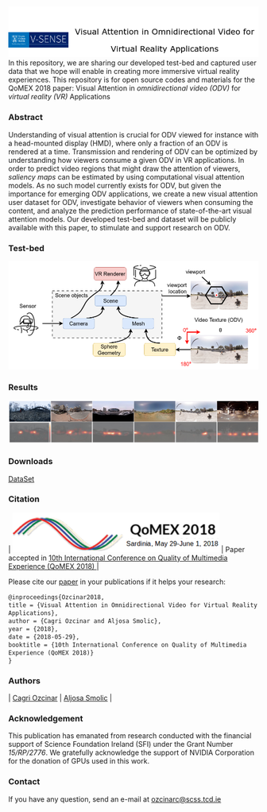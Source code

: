 ![logo](img/LogoPage.png)
In this repository, we are sharing our developed test-bed and captured user data that we hope will enable in creating more immersive virtual reality experiences. This repository is for open source codes and materials for the QoMEX 2018 paper: Visual Attention in *omnidirectional video (ODV)* for *virtual reality (VR)* Applications

### Abstract
Understanding of visual attention is crucial for ODV viewed for instance with a head-mounted display (HMD), where only a fraction of an ODV is rendered at a time. Transmission and rendering of ODV can be optimized by understanding how viewers consume a given ODV in VR applications. In order to predict video regions that might draw the attention of viewers, *saliency maps* can be estimated by using computational visual attention models. As no such model currently exists for ODV, but given the importance for emerging ODV applications, we create a new visual attention user dataset for ODV, investigate behavior of viewers when consuming the content, and analyze the prediction performance of state-of-the-art visual attention models. Our developed test-bed and dataset will be publicly available with this paper, to stimulate and support research on ODV.

### Test-bed

![testbed](img/testbed.png)

### Results
![result](img/result.png)

### Downloads
[DataSet](https://github.com/cozcinar/omniAttention/blob/master/dataset.tar.gz)

### Citation

| ![qomex logo](img/qomexLogo.png) | Paper accepted in [10th International Conference on Quality of Multimedia Experience (QoMEX 2018) ](https://www.qomex2018.org/) |

Please cite our [paper](https://github.com/cozcinar/omniAttention/blob/master/OmniAttention2018.pdf) in your publications if it helps your research:
````
@inproceedings{Ozcinar2018,
title = {Visual Attention in Omnidirectional Video for Virtual Reality Applications},
author = {Cagri Ozcinar and Aljosa Smolic},
year = {2018},
date = {2018-05-29},
booktitle = {10th International Conference on Quality of Multimedia Experience (QoMEX 2018)}
}
````

### Authors

| [Cagri Ozcinar][CagriOzcinar-web] | [Aljosa Smolic][AljosaSmolic-web] |

[CagriOzcinar-web]: (https://www.scss.tcd.ie/~ozcinarc/)

[AljosaSmolic-web]: (https://v-sense.scss.tcd.ie/?profile=prof-aljosa-smolic-2)

### Acknowledgement

This publication has emanated from research conducted with the financial support of Science Foundation Ireland (SFI) under the Grant Number *15/RP/2776*. We gratefully acknowledge the support of NVIDIA Corporation for the donation of GPUs used in this work.

### Contact

If you have any question, send an e-mail at [ozcinarc@scss.tcd.ie]()
